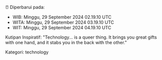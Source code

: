 ⏰ Diperbarui pada:
- WIB: Minggu, 29 September 2024 02.19.10 UTC
- WITA: Minggu, 29 September 2024 03.19.10 UTC
- WIT: Minggu, 29 September 2024 04.19.10 UTC

Kutipan Inspiratif:
"Technology... is a queer thing. It brings you great gifts with one hand, and it stabs you in the back with the other."


Kategori: technology

